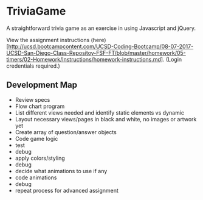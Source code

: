 # TriviaGame
A straightforward trivia game as an exercise in using Javascript and jQuery.

View the assignment instructions (here)[http://ucsd.bootcampcontent.com/UCSD-Coding-Bootcamp/08-07-2017-UCSD-San-Diego-Class-Repositoy-FSF-FT/blob/master/homework/05-timers/02-Homework/Instructions/homework-instructions.md]. (Login credentials required.)

## Development Map
* Review specs
* Flow chart program
* List different views needed and identify static elements vs dynamic
* Layout necessary views/pages in black and white, no images or artwork yet
* Create array of question/answer objects
* Code game logic
* test
* debug
* apply colors/styling
* debug
* decide what animations to use if any
* code animations
* debug
* repeat process for advanced assignment